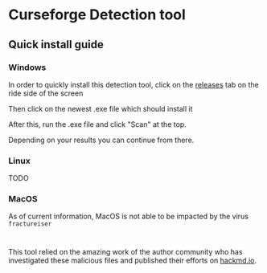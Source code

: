# Curseforge Detection tool

## Quick install guide

### Windows
In order to quickly install this detection tool, click on the [releases](https://github.com/overwolf/detection-tool) tab on the ride side of the screen

Then click on the newest .exe file which should install it

After this, run the .exe file and click "Scan" at the top.

Depending on your results you can continue from there.

### Linux
TODO

### MacOS

As of current information, MacOS is not able to be impacted by the virus `fractureiser`

# 
This tool relied on the amazing work of the author community who has investigated these malicious files and published their efforts on [hackmd.io](https://hackmd.io/B46EYzKXSfWSF35DeCZz9A#Credits).
